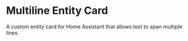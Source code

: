 # Multiline Entity Card
 A custom entity card for Home Assistant that allows text to span multiple lines.
